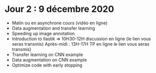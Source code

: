 # Jour 2 : 9 décembre 2020

* Matin ou en asynchrone cours (vidéo en ligne)
* Data augmentation and transfer learning
* Speeding up image annotation
* Introduction to Ilastik
=> 10H30-12H discussion en ligne (le lien vous seras transmis)
Après-midi : 13H-17H TP en ligne le lien vous seras transmis)
* Transfer learning on CNN example
* Data augmentation on CNN example
* Optimize code with early stopping
